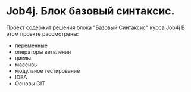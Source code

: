 # Job4j. Блок базовый синтаксис.
Проект содержит решения блока "Базовый Синтаксис" курса Job4j
В этом проекте рассмотрены:
- переменные
- операторы ветвления
- циклы
- массивы
- модульное тестирование
- IDEA
- Основы GIT